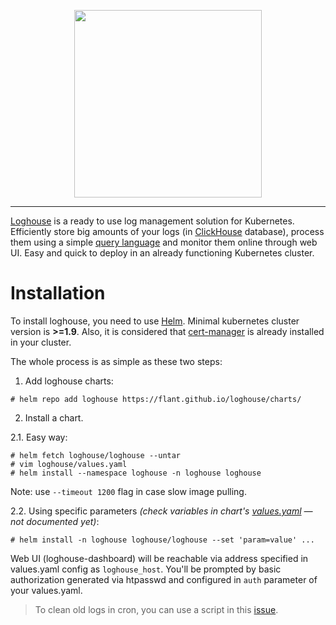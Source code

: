 <p align="center">
  <a href="https://github.com/flant/loghouse"><img src="https://cdn.rawgit.com/flant/loghouse/master/docs/logo.png" style="max-height:100%;" height="300"></a>
</p>

___


[Loghouse](https://github.com/flant/loghouse) is a ready to use log management solution for Kubernetes. Efficiently store big amounts of your logs (in [ClickHouse](https://github.com/yandex/ClickHouse) database), process them using a simple [query language](https://github.com/flant/loghouse/blob/master/docs/en/query-language.md) and monitor them online through web UI. Easy and quick to deploy in an already functioning Kubernetes cluster.

# Installation

To install loghouse, you need to use [Helm](https://github.com/kubernetes/helm). Minimal kubernetes cluster version is **>=1.9**. Also, it is considered that [cert-manager](https://github.com/jetstack/cert-manager) is already installed in your cluster.

The whole process is as simple as these two steps:

1. Add loghouse charts:
```
# helm repo add loghouse https://flant.github.io/loghouse/charts/
```

2. Install a chart.

2.1. Easy way:

```
# helm fetch loghouse/loghouse --untar
# vim loghouse/values.yaml
# helm install --namespace loghouse -n loghouse loghouse
```

Note: use `--timeout 1200` flag in case slow image pulling.

2.2. Using specific parameters *(check variables in chart's [values.yaml](charts/loghouse/values.yaml) — not documented yet)*:

```
# helm install -n loghouse loghouse/loghouse --set 'param=value' ...
```

Web UI (loghouse-dashboard) will be reachable via address specified in values.yaml config as ```loghouse_host```. You'll be prompted by basic authorization generated via htpasswd and configured in ```auth``` parameter of your values.yaml.

> To clean old logs in cron, you can use a script in this [issue](https://github.com/flant/loghouse/issues/42).

